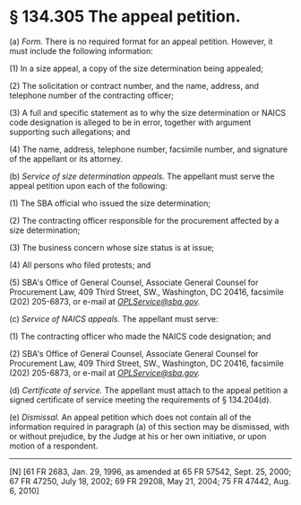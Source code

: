 # § 134.305   The appeal petition.

(a) *Form.* There is no required format for an appeal petition. However, it must include the following information: 


(1) In a size appeal, a copy of the size determination being appealed;


(2) The solicitation or contract number, and the name, address, and telephone number of the contracting officer; 


(3) A full and specific statement as to why the size determination or NAICS code designation is alleged to be in error, together with argument supporting such allegations; and 


(4) The name, address, telephone number, facsimile number, and signature of the appellant or its attorney. 


(b) *Service of size determination appeals.* The appellant must serve the appeal petition upon each of the following: 


(1) The SBA official who issued the size determination; 


(2) The contracting officer responsible for the procurement affected by a size determination; 


(3) The business concern whose size status is at issue; 


(4) All persons who filed protests; and 


(5) SBA's Office of General Counsel, Associate General Counsel for Procurement Law, 409 Third Street, SW., Washington, DC 20416, facsimile (202) 205-6873, or e-mail at *OPLService@sba.gov.*

(c) *Service of NAICS appeals.* The appellant must serve:


(1) The contracting officer who made the NAICS code designation; and


(2) SBA's Office of General Counsel, Associate General Counsel for Procurement Law, 409 Third Street, SW., Washington, DC 20416, facsimile (202) 205-6873, or e-mail at *OPLService@sba.gov.*

(d) *Certificate of service.* The appellant must attach to the appeal petition a signed certificate of service meeting the requirements of § 134.204(d). 


(e) *Dismissal.* An appeal petition which does not contain all of the information required in paragraph (a) of this section may be dismissed, with or without prejudice, by the Judge at his or her own initiative, or upon motion of a respondent. 



---

[N] [61 FR 2683, Jan. 29, 1996, as amended at 65 FR 57542, Sept. 25, 2000; 67 FR 47250, July 18, 2002; 69 FR 29208, May 21, 2004; 75 FR 47442, Aug. 6, 2010]




